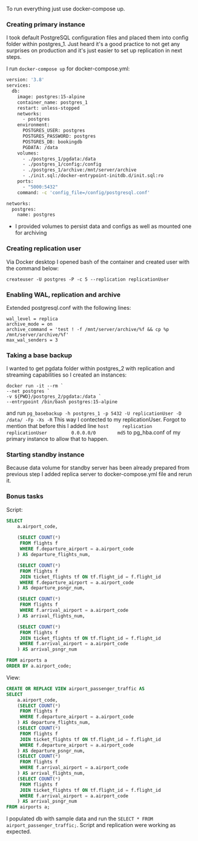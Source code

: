 To run everything just use docker-compose up.

### Creating primary instance
I took default PostgreSQL configuration files and placed them into config folder within postgres_1. Just heard it's a good practice to not get any surprises on production and it's just easier to set up replication in next steps.

I run `docker-compose up` for docker-compose.yml:
```bash 
version: '3.8'
services:
  db:
    image: postgres:15-alpine
    container_name: postgres_1
    restart: unless-stopped
    networks:
      - postgres
    environment:
      POSTGRES_USER: postgres
      POSTGRES_PASSWORD: postgres
      POSTGRES_DB: bookingdb
      PGDATA: /data
    volumes: 
      - ./postgres_1/pgdata:/data
      - ./postgres_1/config:/config
      - ./postgres_1/archive:/mnt/server/archive
      - ./init.sql:/docker-entrypoint-initdb.d/init.sql:ro
    ports:
      - "5000:5432"
    command: -c 'config_file=/config/postgresql.conf'

networks:
  postgres:
    name: postgres
```

- I provided volumes to persist data and configs as well as mounted one for archiving

### Creating replication user
Via Docker desktop I opened bash of the container and created user with the command below:

`createuser -U postgres -P -c 5 --replication replicationUser`

### Enabling WAL, replication and archive
Extended postgresql.conf with the following lines:
```
wal_level = replica
archive_mode = on
archive_command = 'test ! -f /mnt/server/archive/%f && cp %p /mnt/server/archive/%f'
max_wal_senders = 3
```

### Taking a base backup
I wanted to get pgdata folder within postgres_2 with replication and streaming capabilities so I created an instances:
```
docker run -it --rm `
--net postgres `
-v ${PWD}/postgres_2/pgdata:/data `
--entrypoint /bin/bash postgres:15-alpine
```
and run
`pg_basebackup -h postgres_1 -p 5432 -U replicationUser -D /data/ -Fp -Xs -R`
This way I contected to my replicationUser. Forgot to mention that before this I added line `host     replication     replicationUser         0.0.0.0/0        md5` to pg_hba.conf of my primary instance to allow that to happen.

### Starting standby instance
Because data volume for standby server has been already prepared from previous step I added replica server to docker-compose.yml file and rerun it.


### Bonus tasks
Script:
```sql
SELECT
    a.airport_code,
    
    (SELECT COUNT(*)
     FROM flights f
     WHERE f.departure_airport = a.airport_code
    ) AS departure_flights_num,

    (SELECT COUNT(*)
     FROM flights f
     JOIN ticket_flights tf ON tf.flight_id = f.flight_id
     WHERE f.departure_airport = a.airport_code
    ) AS departure_psngr_num,

    (SELECT COUNT(*)
     FROM flights f
     WHERE f.arrival_airport = a.airport_code
    ) AS arrival_flights_num,

    (SELECT COUNT(*)
     FROM flights f
     JOIN ticket_flights tf ON tf.flight_id = f.flight_id
     WHERE f.arrival_airport = a.airport_code
    ) AS arrival_psngr_num

FROM airports a
ORDER BY a.airport_code;
```
View:
```sql
CREATE OR REPLACE VIEW airport_passenger_traffic AS
SELECT
    a.airport_code,
    (SELECT COUNT(*)
     FROM flights f
     WHERE f.departure_airport = a.airport_code
    ) AS departure_flights_num,
    (SELECT COUNT(*)
     FROM flights f
     JOIN ticket_flights tf ON tf.flight_id = f.flight_id
     WHERE f.departure_airport = a.airport_code
    ) AS departure_psngr_num,
    (SELECT COUNT(*)
     FROM flights f
     WHERE f.arrival_airport = a.airport_code
    ) AS arrival_flights_num,
    (SELECT COUNT(*)
     FROM flights f
     JOIN ticket_flights tf ON tf.flight_id = f.flight_id
     WHERE f.arrival_airport = a.airport_code
    ) AS arrival_psngr_num
FROM airports a;
```

I populated db with sample data and run the `SELECT * FROM airport_passenger_traffic;`. Script and replication were working as expected.

